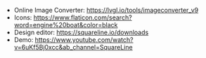 * Online Image Converter: https://lvgl.io/tools/imageconverter_v9
* Icons: https://www.flaticon.com/search?word=engine%20boat&color=black
* Design editor: https://squareline.io/downloads
* Demo: https://www.youtube.com/watch?v=6uKf5Bj0xcc&ab_channel=SquareLine

